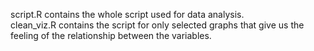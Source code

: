 <p>script.R contains the whole script used for data analysis.<br>
clean_viz.R contains the script for only selected graphs that give us the feeling of the relationship between the variables.</p>
